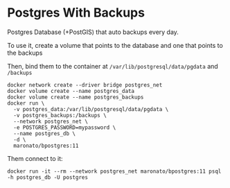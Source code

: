 # Postgres With Backups

Postgres Database (+PostGIS) that auto backups every day.

To use it, create a volume that points to the database and one that points to the backups

Then, bind them to the container at `/var/lib/postgresql/data/pgdata` and `/backups`
```
docker network create --driver bridge postgres_net
docker volume create --name postgres_data
docker volume create --name postgres_backups
docker run \
  -v postgres_data:/var/lib/postgresql/data/pgdata \
  -v postgres_backups:/backups \
  --network postgres_net \
  -e POSTGRES_PASSWORD=mypassword \
  --name postgres_db \
  -d \
  maronato/bpostgres:11
```

Them connect to it:
```
docker run -it --rm --network postgres_net maronato/bpostgres:11 psql -h postgres_db -U postgres
```
